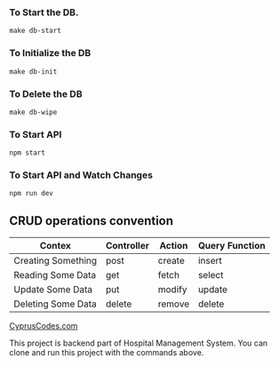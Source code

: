 ### To Start the DB.

`make db-start`

### To Initialize the DB

`make db-init`

### To Delete the DB

`make db-wipe`

### To Start API

`npm start`

### To Start API and Watch Changes

`npm run dev`

## CRUD operations convention

| Contex             | Controller | Action | Query Function |
| ------------------ | ---------- | ------ | -------------- |
| Creating Something | post       | create | insert         |
| Reading Some Data  | get        | fetch  | select         |
| Update Some Data   | put        | modify | update         |
| Deleting Some Data | delete     | remove | delete         |

[CyprusCodes.com](http://www.cypruscodes.com)

This project is backend part of Hospital Management System. You can clone and run this project with the commands above.

